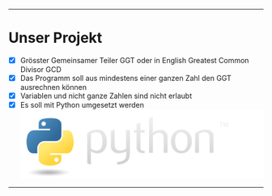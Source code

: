 
---
# Unser Projekt

- [x] Grösster Gemeinsamer Teiler GGT oder in English Greatest Common Divisor GCD
- [x] Das Programm soll aus mindestens einer ganzen Zahl den GGT ausrechnen können 
- [x] Variablen und nicht ganze Zahlen sind nicht erlaubt
- [x] Es soll mit Python umgesetzt werden
![python-logo@2x.png](python-logo%402x.png)

---